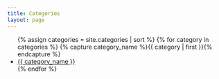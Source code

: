 ```yaml
---
title: Categories
layout: page
---
```


<ul>
{% assign categories = site.categories | sort %}
	{% for category in categories %}
	{% capture category_name %}{{ category | first }}{% endcapture %}
		<li><a href="{{ site.url }}/category/{{ category_name }}">{{ category_name }}</a></li>
	{% endfor %}
</ul>
